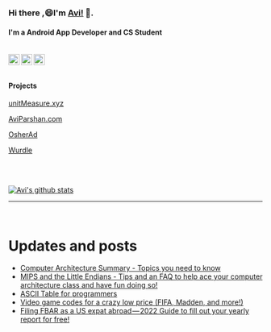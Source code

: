 
<!--
**avipars/avipars** is a ✨ _special_ ✨ repository because its `README.md` (this file) appears on your GitHub profile.

Here are some ideas to get you started:

- 🔭 I’m currently working on ...
- 🌱 I’m currently learning ...
- 👯 I’m looking to collaborate on ...
- 🤔 I’m looking for help with ...
- 💬 Ask me about ...
- 📫 How to reach me: ...
- 😄 Pronouns: ...
- ⚡ Fun fact: ...
-->

### Hi there ,😄I'm [Avi!](https://www.aviparshan.com/?utm_source=ghb) 👋.  
#### I'm a Android App Developer and CS Student

<br/>
<a href="https://twitter.com/aviinfinity">
  <img align="left" alt="Twitter" width="22px" src="https://cdn.jsdelivr.net/npm/simple-icons@v3/icons/twitter.svg" />
</a>
<a href="https://www.linkedin.com/in/aviparshan/">
  <img align="left" alt="Linkedin" width="22px" src="https://cdn.jsdelivr.net/npm/simple-icons@v3/icons/linkedin.svg" />
</a>
<a href="https://www.instagram.com/aviparshan/">
  <img align="left" alt="Instagram" width="22px" src="https://cdn.jsdelivr.net/npm/simple-icons@v3/icons/instagram.svg" />
</a>

<br />

<br />



#### Projects

[unitMeasure.xyz](https://www.unitmeasure.xyz/?utm_source=ghb)


[AviParshan.com](https://www.aviparshan.com/?utm_source=ghb)

[OsherAd](https://aviparshan.com/OsherAd/?utm_source=ghb)

[Wurdle](https://avipars.github.io/WordleOSS/?utm_source=ghb)

<br /> 


<br />

[![Avi's github stats](https://github-readme-stats.vercel.app/api?username=avipars)](https://github.com/anuraghazra/github-readme-stats)


*************

<br />

# Updates and posts
<!-- BLOG-POST-LIST:START -->
- [Computer Architecture Summary - Topics you need to know](http://tech.aviparshan.com/2022/07/computer-architecture-summary-topics.html)
- [MIPS and the Little Endians - Tips and an FAQ to help ace your computer architecture class and have fun doing so!](http://tech.aviparshan.com/2022/07/mips-and-little-endians-tips-and-faq-to.html)
- [ASCII Table for programmers](http://tech.aviparshan.com/2022/07/ascii-table-embed-useful-sheets.html)
- [Video game codes for a crazy low price &lpar;FIFA, Madden, and more!&rpar;](http://sales.aviparshan.com/2022/07/video-game-codes-for-crazy-low-price.html)
- [Filing FBAR as a US expat abroad — 2022 Guide to fill out your yearly report for free!](https://aviparshan.medium.com/filing-fbar-as-a-us-expat-abroad-2022-guide-to-fill-out-your-yearly-report-for-free-8dd35ed3d78c?source=rss-aa2514e75b06------2)
<!-- BLOG-POST-LIST:END -->


